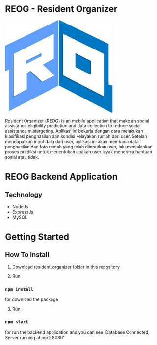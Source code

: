 # REOG - Resident Organizer
<img src="https://github.com/jadids17/Capstone_REOG_Project/blob/main/Logo%20Reog.png" alt="Logo Reog" width="350">

Resident Organizer (REOG) is an mobile application that make an social assistance eligibility prediction and data collection to reduce social assistance mistargeting. Aplikasi ini bekerja dengan cara melakukan klasifikasi penghasilan dan kondisi kelayakan rumah dari user. Setelah mendapatkan input data dari user, aplikasi ini akan membaca data penghasilan dan foto rumah yang telah diinputkan user, lalu menjalankan proses prediksi untuk menentukan apakah user layak menerima bantuan sosial atau tidak.

# REOG Backend Application

## Technology
* NodeJs
* ExpressJs
* MySQL

# Getting Started

## How To Install
1. Download resident_organizer folder in this repository

2. Run
### `npm install`
for download the package

3. Run
### `npm start`
for run the backend application and you can see 'Database Connected, Server running at port: 8080'

